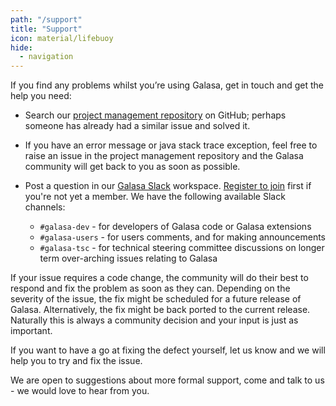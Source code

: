 ```yaml
---
path: "/support"
title: "Support"
icon: material/lifebuoy
hide:
  - navigation
---
```


If you find any problems whilst you’re using Galasa, get in touch and get the help you need:

-	Search our <a href="https://github.com/galasa-dev/projectmanagement/issues" target="_blank"> project management repository</a> on GitHub; perhaps someone has already had a similar issue and solved it. 
-  If you have an error message or java stack trace exception, feel free to raise an issue in the project management repository and the Galasa community will get back to you as soon as possible.
-	Post a question in our <a href="https://openmainframeproject.slack.com/archives/C05TCCQDE65" target="_blank"> Galasa Slack</a> workspace. <a href="https://openmainframeproject.slack.com/signup#/domain-signup" target="_blank"> Register to join</a> first if you're not yet a member. We have the following available Slack channels:

    - `#galasa-dev` - for developers of Galasa code or Galasa extensions 
    - `#galasa-users` - for users comments, and for making announcements 
    - `#galasa-tsc` - for technical steering committee discussions on longer term over-arching issues relating to Galasa    



If your issue requires a code change, the community will do their best to respond and fix the problem as soon as they can. Depending on the severity of the issue, the fix might be scheduled for a future release of Galasa. Alternatively, the fix might be back ported to the current release. Naturally this is always a community decision and your input is just as important.

If you want to have a go at fixing the defect yourself, let us know and we will help you to try and fix the issue.

We are open to suggestions about more formal support, come and talk to us - we would love to hear from you.
